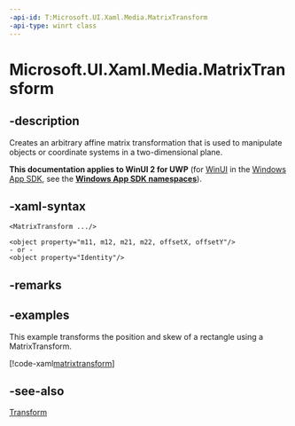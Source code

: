 ```yaml
---
-api-id: T:Microsoft.UI.Xaml.Media.MatrixTransform
-api-type: winrt class
---
```


<!-- Class syntax.
public class MatrixTransform : Windows.UI.Xaml.Media.Transform, Windows.UI.Xaml.Media.IMatrixTransform
-->

# Microsoft.UI.Xaml.Media.MatrixTransform

## -description
Creates an arbitrary affine matrix transformation that is used to manipulate objects or coordinate systems in a two-dimensional plane.

**This documentation applies to WinUI 2 for UWP** (for [WinUI](/windows/apps/winui/winui3/) in the [Windows App SDK](/windows/apps/windows-app-sdk/), see the **[Windows App SDK namespaces](/windows/windows-app-sdk/api/winrt/)**).

## -xaml-syntax
```xaml
<MatrixTransform .../>
```

```xaml
<object property="m11, m12, m21, m22, offsetX, offsetY"/>
- or -
<object property="Identity"/>
```


## -remarks

## -examples
This example transforms the position and skew of a rectangle using a MatrixTransform.



[!code-xaml[matrixtransform](../microsoft.ui.xaml/code/transforms/csharp/Matrix_Transform.xaml#Snippetmatrixtransform)]

## -see-also
[Transform](transform.md)
